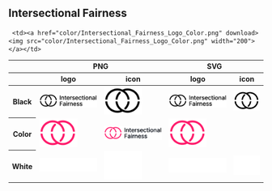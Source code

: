 ## Intersectional Fairness

<table class="logos-table">
 <thead>
  <tr>
   <th></th>
   <th colspan="2">PNG</th>
   <th colspan="2">SVG</th>
  </tr>
  <tr>
   <th></th>
   <th>logo</th>
   <th>icon</th>
   <th>logo</th>
   <th>icon</th>
  </tr>
 </thead> 
    <tbody>
  <tr>
   <th>Black</th>
   <td><a href="black/Intersectional_Fairness_logo_Black.png" download><img src="black/Intersectional_Fairness_logo_Black.png" width="200"></a></td>
   <td><a href="png/Intersectional_Fairness_logo_Black_Icon.png" download><img src="black/Intersectional_Fairness_logo_Black_Icon.png" width="75"></a></td>
   <td><a href="black/Intersectional_Fairness_logo_Black.svg" download><img src="black/Intersectional_Fairness_logo_Black.svg" width="200"></a></td>
   <td><a href="black/Intersectional_Fairness_logo_Black_Icon.svg" download><img src="black/Intersectional_Fairness_logo_Black_Icon.svg" width="75"></a></td>
  </tr>
 
  <tr>
   <th>Color</th>
     
     <td><a href="color/Intersectional_Fairness_Logo_Color.png" download><img src="color/Intersectional_Fairness_Logo_Color.png" width="200"></a></td>
   <td><a href="color/Intersectional_Fairness_Logo_Color_Icon.png" download><img src="color/Intersectional_Fairness_Logo_Color_Icon.png" width="75"></a></td>
   <td><a href="color/Intersectional_Fairness_Logo_Color.svg" download><img src="color/Intersectional_Fairness_Logo_Color.svg" width="200"></a></td>
   <td><a href="color/Intersectional_Fairness_Logo_Color_Icon.svg" download><img src="color/Intersectional_Fairness_Logo_Color_Icon.svg" width="75"></a></td>
  
  </tr>
<tr>
   <th>White</th>
     <td><a href="white/Intersectional_Fairness_Logo_White.png" download><img src="white/Intersectional_Fairness_Logo_White.png" width="200"></a></td>
   <td><a href="white/Intersectional_Fairness_Logo_White_Icon.png" download><img src="white/Intersectional_Fairness_Logo_White_Icon.png" width="75"></a></td>
   <td><a href="white/Intersectional_Fairness_Logo_White.svg" download><img src="white/Intersectional_Fairness_Logo_White.svg" width="200"></a></td>
   <td><a href="white/Intersectional_Fairness_Logo_White_Icon.svg" download><img src="white/Intersectional_Fairness_Logo_White_Icon.svg" width="75"></a></td>
  </tr>

 </tbody> 
</table>
